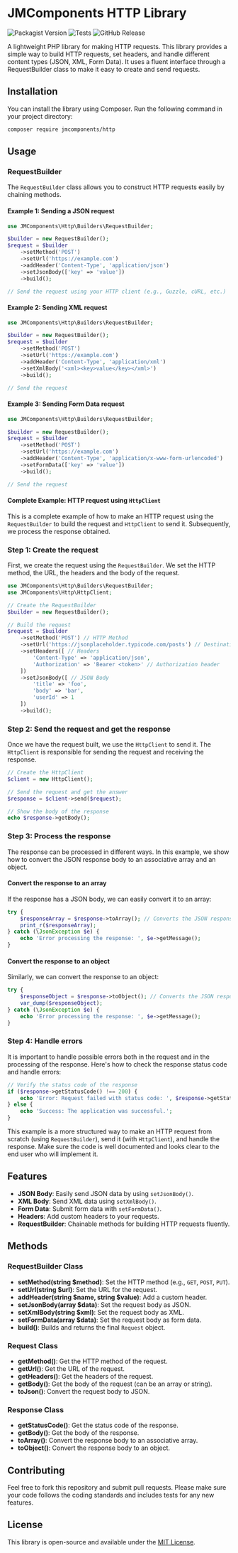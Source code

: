 # JMComponents HTTP Library

![Packagist Version](https://img.shields.io/packagist/v/jmcomponents/http.svg)
![Tests](https://github.com/jmcomponents/http/actions/workflows/ci.yml/badge.svg)
![GitHub Release](https://img.shields.io/github/v/release/jmcomponents/http.svg)

A lightweight PHP library for making HTTP requests. This library provides a simple way to build HTTP requests, set headers, and handle different content types (JSON, XML, Form Data). It uses a fluent interface through a RequestBuilder class to make it easy to create and send requests.

## Installation

You can install the library using Composer. Run the following command in your project directory:

```bash
composer require jmcomponents/http
```

## Usage

### RequestBuilder

The `RequestBuilder` class allows you to construct HTTP requests easily by chaining methods.

#### Example 1: Sending a JSON request

```php
use JMComponents\Http\Builders\RequestBuilder;

$builder = new RequestBuilder();
$request = $builder
    ->setMethod('POST')
    ->setUrl('https://example.com')
    ->addHeader('Content-Type', 'application/json')
    ->setJsonBody(['key' => 'value'])
    ->build();

// Send the request using your HTTP client (e.g., Guzzle, cURL, etc.)
```

#### Example 2: Sending XML request

```php
use JMComponents\Http\Builders\RequestBuilder;

$builder = new RequestBuilder();
$request = $builder
    ->setMethod('POST')
    ->setUrl('https://example.com')
    ->addHeader('Content-Type', 'application/xml')
    ->setXmlBody('<xml><key>value</key></xml>')
    ->build();

// Send the request
```

#### Example 3: Sending Form Data request

```php
use JMComponents\Http\Builders\RequestBuilder;

$builder = new RequestBuilder();
$request = $builder
    ->setMethod('POST')
    ->setUrl('https://example.com')
    ->addHeader('Content-Type', 'application/x-www-form-urlencoded')
    ->setFormData(['key' => 'value'])
    ->build();

// Send the request
```

#### Complete Example: HTTP request using `HttpClient`

This is a complete example of how to make an HTTP request using the `RequestBuilder` to build the request and `HttpClient` to send it. Subsequently, we process the response obtained.

### Step 1: Create the request

First, we create the request using the `RequestBuilder`. We set the HTTP method, the URL, the headers and the body of the request.

```php
use JMComponents\Http\Builders\RequestBuilder;
use JMComponents\Http\HttpClient;

// Create the RequestBuilder
$builder = new RequestBuilder();

// Build the request
$request = $builder
    ->setMethod('POST') // HTTP Method
    ->setUrl('https://jsonplaceholder.typicode.com/posts') // Destination URL
    ->setHeaders([ // Headers
        'Content-Type' => 'application/json',
        'Authorization' => 'Bearer <token>' // Authorization header
    ])
    ->setJsonBody([ // JSON Body
        'title' => 'foo',
        'body' => 'bar',
        'userId' => 1
    ])
    ->build();
```

### Step 2: Send the request and get the response

Once we have the request built, we use the `HttpClient` to send it. The `HttpClient` is responsible for sending the request and receiving the response.

```php
// Create the HttpClient
$client = new HttpClient();

// Send the request and get the answer
$response = $client->send($request);

// Show the body of the response
echo $response->getBody();
```

### Step 3: Process the response

The response can be processed in different ways. In this example, we show how to convert the JSON response body to an associative array and an object.

#### Convert the response to an array

If the response has a JSON body, we can easily convert it to an array:

```php
try {
    $responseArray = $response->toArray(); // Converts the JSON response to an associative array
    print_r($responseArray);
} catch (\JsonException $e) {
    echo 'Error processing the response: ', $e->getMessage();
}
```

#### Convert the response to an object

Similarly, we can convert the response to an object:

```php
try {
    $responseObject = $response->toObject(); // Converts the JSON response to an object
    var_dump($responseObject);
} catch (\JsonException $e) {
    echo 'Error processing the response: ', $e->getMessage();
}
```

### Step 4: Handle errors

It is important to handle possible errors both in the request and in the processing of the response. Here's how to check the response status code and handle errors:

```php
// Verify the status code of the response
if ($response->getStatusCode() !== 200) {
    echo 'Error: Request failed with status code: ', $response->getStatusCode();
} else {
    echo 'Success: The application was successful.';
}
```

This example is a more structured way to make an HTTP request from scratch (using `RequestBuilder`), send it (with `HttpClient`), and handle the response. Make sure the code is well documented and looks clear to the end user who will implement it.

## Features

- **JSON Body**: Easily send JSON data by using `setJsonBody()`.
- **XML Body**: Send XML data using `setXmlBody()`.
- **Form Data**: Submit form data with `setFormData()`.
- **Headers**: Add custom headers to your requests.
- **RequestBuilder**: Chainable methods for building HTTP requests fluently.

## Methods

### RequestBuilder Class

- **setMethod(string $method)**: Set the HTTP method (e.g., `GET`, `POST`, `PUT`).
- **setUrl(string $url)**: Set the URL for the request.
- **addHeader(string $name, string $value)**: Add a custom header.
- **setJsonBody(array $data)**: Set the request body as JSON.
- **setXmlBody(string $xml)**: Set the request body as XML.
- **setFormData(array $data)**: Set the request body as form data.
- **build()**: Builds and returns the final `Request` object.

### Request Class

- **getMethod()**: Get the HTTP method of the request.
- **getUrl()**: Get the URL of the request.
- **getHeaders()**: Get the headers of the request.
- **getBody()**: Get the body of the request (can be an array or string).
- **toJson()**: Convert the request body to JSON.

### Response Class

- **getStatusCode()**: Get the status code of the response.
- **getBody()**: Get the body of the response.
- **toArray()**: Convert the response body to an associative array.
- **toObject()**: Convert the response body to an object.

## Contributing

Feel free to fork this repository and submit pull requests. Please make sure your code follows the coding standards and includes tests for any new features.

## License

This library is open-source and available under the [MIT License](LICENSE).
